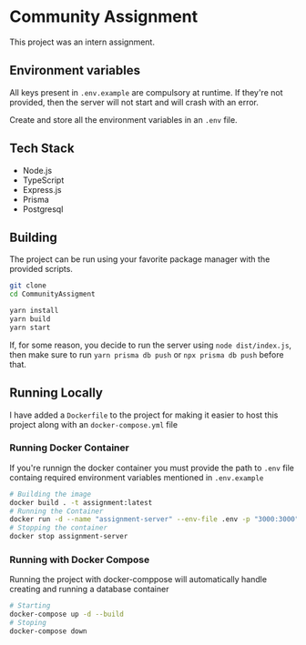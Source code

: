 # Community Assignment

This project was an intern assignment.

## Environment variables

All keys present in `.env.example` are compulsory at runtime. If they're not provided, then the server will not start and will crash with an error.

Create and store all the environment variables in an `.env` file.

## Tech Stack

- Node.js
- TypeScript
- Express.js
- Prisma
- Postgresql

## Building

The project can be run using your favorite package manager with the provided scripts.

```bash
git clone
cd CommunityAssigment

yarn install
yarn build
yarn start
```

If, for some reason, you decide to run the server using `node dist/index.js`, then make sure to run `yarn prisma db push` or `npx prisma db push` before that.

## Running Locally

I have added a `Dockerfile` to the project for making it easier to host this project along with an `docker-compose.yml` file

### Running Docker Container

If you're runnign the docker container you must provide the path to `.env` file containg required environment variables mentioned in `.env.example`

```bash
# Building the image
docker build . -t assignment:latest
# Running the Container
docker run -d --name "assignment-server" --env-file .env -p "3000:3000" assignment:latest
# Stopping the container
docker stop assignment-server
```

### Running with Docker Compose

Running the project with docker-comppose will automatically handle creating and running a database container

```bash
# Starting
docker-compose up -d --build
# Stoping
docker-compose down
```
